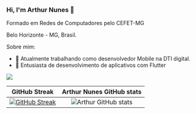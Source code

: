 ### Hi, I'm Arthur Nunes 👋

Formado em Redes de Computadores pelo CEFET-MG

Belo Horizonte - MG, Brasil.

Sobre mim:

- 🔭 Atualmente trabalhando como desenvolvedor Mobile na DTI digital.
- 🌱 Entusiasta de desenvolvimento de aplicativos com Flutter


[<img src="https://img.shields.io/badge/linkedin-%230077B5.svg?&style=for-the-badge&logo=linkedin&logoColor=white" />](https://www.linkedin.com/in/arthurrsn/)

GitHub Streak             |  Arthur Nunes GitHub stats
:-------------------------:|:-------------------------:
 [![GitHub Streak](https://github-readme-streak-stats.herokuapp.com?user=ArthurSilvaN&theme=dracula&hide_border=true)](https://git.io/streak-stats) | ![Arthur GitHub stats](https://github-readme-stats.vercel.app/api/top-langs/?username=ArthurSilvaN&theme=synthwave&hide_border=true)

